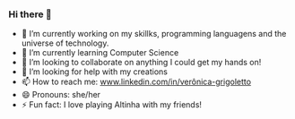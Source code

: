 ### Hi there 👋

- 🔭 I’m currently working on my skillks, programming languagens and the universe of technology.
- 🌱 I’m currently learning Computer Science
- 👯 I’m looking to collaborate on anything I could get my hands on!
- 🤔 I’m looking for help with my creations
- 📫 How to reach me: www.linkedin.com/in/verônica-grigoletto
- 😄 Pronouns: she/her
- ⚡ Fun fact: I love playing Altinha with my friends!
